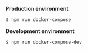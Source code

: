 
**Production environment**

```sh
$ npm run docker-compose
```

**Development environment**

```sh
$ npm run docker-compose-dev
```